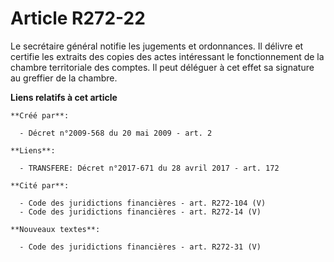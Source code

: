 # Article R272-22

Le secrétaire général notifie les jugements et ordonnances. Il délivre et certifie les extraits des copies des actes
intéressant le fonctionnement de la chambre territoriale des comptes. Il peut déléguer à cet effet sa signature au greffier
de la chambre.

**Liens relatifs à cet article**

	**Créé par**:

	  - Décret n°2009-568 du 20 mai 2009 - art. 2

	**Liens**:

	  - TRANSFERE: Décret n°2017-671 du 28 avril 2017 - art. 172

	**Cité par**:

	  - Code des juridictions financières - art. R272-104 (V)
	  - Code des juridictions financières - art. R272-14 (V)

	**Nouveaux textes**:

	  - Code des juridictions financières - art. R272-31 (V)
